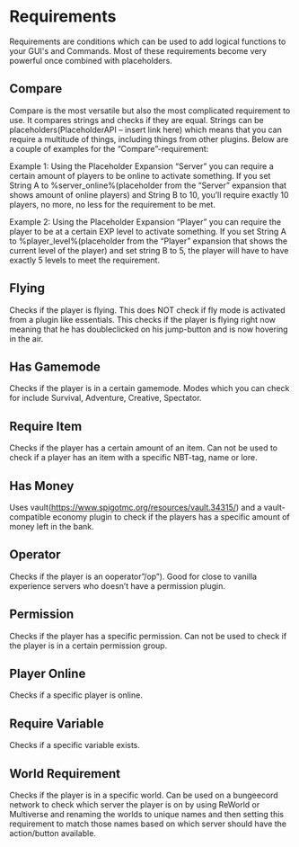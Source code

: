 # Requirements

Requirements are conditions which can be used to add logical functions to your GUI's and Commands. Most of these requirements become very powerful once combined with placeholders.

## Compare


Compare is the most versatile but also the most complicated requirement to use. It compares strings and checks if they are equal. Strings can be placeholders(PlaceholderAPI – insert link here) which means that you can require a multitude of things, including things from other plugins. Below are a couple of examples for the “Compare”-requirement:

Example 1: Using the Placeholder Expansion “Server” you can require a certain amount of players to be online to activate something. If you set String A to %server_online%(placeholder from the “Server” expansion that shows amount of online players) and String B to 10, you’ll require exactly 10 players, no more, no less for the requirement to be met.

Example 2: Using the Placeholder Expansion “Player” you can require the player to be at a certain EXP level to activate something. If you set String A to %player_level%(placeholder from the “Player” expansion that shows the current level of the player) and set string B to 5, the player will have to have exactly 5 levels to meet the requirement.

## Flying


Checks if the player is flying. This does NOT check if fly mode is activated from a plugin like essentials. This checks if the player is flying right now meaning that he has doubleclicked on his jump-button and is now hovering in the air.

## Has Gamemode


Checks if the player is in a certain gamemode. Modes which you can check for include Survival, Adventure, Creative, Spectator.

## Require Item


Checks if the player has a certain amount of an item. Can not be used to check if a player has an item with a specific NBT-tag, name or lore.

## Has Money


Uses vault(https://www.spigotmc.org/resources/vault.34315/) and a vault-compatible economy plugin to check if the players has a specific amount of money left in the bank.

## Operator


Checks if the player is an ooperator”/op”). Good for close to vanilla experience servers who doesn’t have a permission plugin.

## Permission


Checks if the player has a specific permission. Can not be used to check if the player is in a certain permission group.

## Player Online


Checks if a specific player is online.

## Require Variable


Checks if a specific variable exists.

## World Requirement


Checks if the player is in a specific world. Can be used on a bungeecord network to check which server the player is on by using ReWorld or Multiverse and renaming the worlds to unique names and then setting this requirement to match those names based on which server should have the action/button available.
